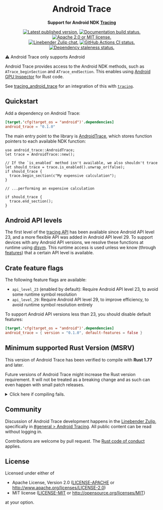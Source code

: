 <div align="center">

# Android Trace

</div>
<!-- Close the <div> opened in lib.rs for rustdoc, which hides the above title -->
</div>

<div align="center">

**Support for Android NDK [Tracing](https://developer.android.com/ndk/reference/group/tracing)**

[![Latest published version.](https://img.shields.io/crates/v/android_trace.svg)](https://crates.io/crates/android_trace)
[![Documentation build status.](https://img.shields.io/docsrs/android_trace.svg)](https://docs.rs/android_trace)
[![Apache 2.0 or MIT license.](https://img.shields.io/badge/license-Apache--2.0_OR_MIT-blue.svg)](#license)
\
[![Linebender Zulip chat.](https://img.shields.io/badge/Linebender-%23general%20%3E%20Android%20Tracing-orange?logo=Zulip)](https://xi.zulipchat.com/#narrow/stream/147921-general/topic/Android.20Tracing)
[![GitHub Actions CI status.](https://img.shields.io/github/actions/workflow/status/linebender/android_trace/ci.yml?logo=github&label=CI)](https://github.com/linebender/android_trace/actions)
[![Dependency staleness status.](https://deps.rs/crate/android_trace/latest/status.svg)](https://deps.rs/crate/android_trace)

</div>

⚠️ Android Trace only supports Android

Android Trace provides access to the Android NDK methods, such as `ATrace_beginSection` and `ATrace_endSection`.
This enables using [Android GPU Inspector](https://gpuinspector.dev/) for Rust code.

<!-- We use the link to the crate page because of crates.io and docs.rs.
If you're reading this comment, you probably want the tracing_android_trace which is
a sibling to this file's parent folder-->
See [tracing_android_trace](https://crates.io/crates/tracing_android_trace)
for an integration of this with [`tracing`](https://docs.rs/tracing/latest/tracing/).

## Quickstart

Add a dependency on Android Trace:

```toml
[target.'cfg(target_os = "android")'.dependencies]
android_trace = "0.1.0"
```

The main entry point to the library is [AndroidTrace][], which stores function pointers to each available NDK function:

```rust,no_run
use android_trace::AndroidTrace;
let trace = AndroidTrace::new();

// If the `is_enabled` method isn't available, we also shouldn't trace
let should_trace = trace.is_enabled().unwrap_or(false);
if should_trace {
  trace.begin_section(c"My expensive calculation");
}

// ...performing an expensive calculation

if should_trace {
  trace.end_section();
}
```

## Android API levels

The first level of the [tracing API](https://developer.android.com/ndk/reference/group/tracing) has been available since Android API level 23, and a more flexible API was added in Android API level 29.
To support devices with any Android API versions, we resolve these functions at runtime using [dlsym][].
This runtime access is used unless we know (through [features](#crate-feature-flags)) that a certain API level is available.

## Crate feature flags

The following feature flags are available:

* `api_level_23` (enabled by default): Require Android API level 23, to avoid some runtime symbol resolution
* `api_level_29`: Require Android API level 29, to improve efficiency, to avoid runtime symbol resolution entirely

To support Android API versions less than 23, you should disable default features:

```toml
[target.'cfg(target_os = "android")'.dependencies]
android_trace = { version = "0.1.0", default-features = false }
```

## Minimum supported Rust Version (MSRV)

This version of Android Trace has been verified to compile with **Rust 1.77** and later.

Future versions of Android Trace might increase the Rust version requirement.
It will not be treated as a breaking change and as such can even happen with small patch releases.

<details>
<summary>Click here if compiling fails.</summary>

As time has passed, some of Android Trace's dependencies could have released versions with a higher Rust requirement.
If you encounter a compilation issue due to a dependency and don't want to upgrade your Rust toolchain, then you could downgrade the dependency.

```sh
# Use the problematic dependency's name and version
cargo update -p package_name --precise 0.1.1
```

</details>

<!-- We hide these elements when viewing in Rustdoc, because they're not expected to be present in crate level docs -->
<div class="rustdoc-hidden">

## Community

Discussion of Android Trace development happens in the [Linebender Zulip](https://xi.zulipchat.com/), specifically in
[#general > Android Tracing](https://xi.zulipchat.com/#narrow/stream/147921-general/topic/Android.20Tracing).
All public content can be read without logging in.

Contributions are welcome by pull request. The [Rust code of conduct][] applies.

## License

Licensed under either of

 * Apache License, Version 2.0
   ([LICENSE-APACHE][] or <http://www.apache.org/licenses/LICENSE-2.0>)
 * MIT license
   ([LICENSE-MIT][] or <http://opensource.org/licenses/MIT>)

at your option.
</div>

[rust code of conduct]: https://www.rust-lang.org/policies/code-of-conduct
[LICENSE-APACHE]: LICENSE-APACHE
[LICENSE-MIT]: LICENSE-MIT

<!-- Replacement intra-doc links for GitHub and crates.io. See https://linebender.org/blog/doc-include -->
[AndroidTrace]: https://docs.rs/android_trace/0.1.0/android_trace/struct.AndroidTrace.html
[dlsym]: https://man7.org/linux/man-pages/man3/dlsym.3.html
